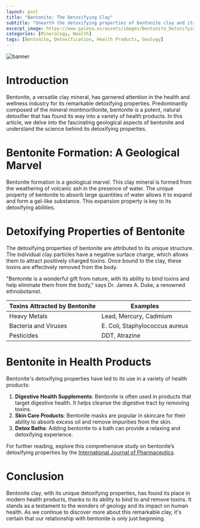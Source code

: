 ```yaml
---
layout: post
title: "Bentonite: The Detoxifying Clay"
subtitle: "Unearth the detoxifying properties of bentonite clay and its varied uses in health products"
excerpt_image: https://www.galena.es/assets/images/Bentonite_Detoxifying_Properties.png
categories: [Mineralogy, Health]
tags: [Bentonite, Detoxification, Health Products, Geology]
---
```


![banner](https://www.galena.es/assets/images/Bentonite_Detoxifying_Properties.png "An informative graphic illustrating the detoxifying properties of bentonite clay, featuring key benefits and applications in health products, set against a backdrop of geological formations and mineral textures.")

# Introduction

Bentonite, a versatile clay mineral, has garnered attention in the health and wellness industry for its remarkable detoxifying properties. Predominantly composed of the mineral montmorillonite, bentonite is a potent, natural detoxifier that has found its way into a variety of health products. In this article, we delve into the fascinating geological aspects of bentonite and understand the science behind its detoxifying properties.

# Bentonite Formation: A Geological Marvel

Bentonite formation is a geological marvel. This clay mineral is formed from the weathering of volcanic ash in the presence of water. The unique property of bentonite to absorb large quantities of water allows it to expand and form a gel-like substance. This expansion property is key to its detoxifying abilities.

# Detoxifying Properties of Bentonite 

The detoxifying properties of bentonite are attributed to its unique structure. The individual clay particles have a negative surface charge, which allows them to attract positively charged toxins. Once bound to the clay, these toxins are effectively removed from the body.

"Bentonite is a wonderful gift from nature, with its ability to bind toxins and help eliminate them from the body," says Dr. James A. Duke, a renowned ethnobotanist.

| Toxins Attracted by Bentonite | Examples |
| --- | --- |
| Heavy Metals | Lead, Mercury, Cadmium |
| Bacteria and Viruses | E. Coli, Staphylococcus aureus |
| Pesticides | DDT, Atrazine |

# Bentonite in Health Products

Bentonite's detoxifying properties have led to its use in a variety of health products:

1. **Digestive Health Supplements**: Bentonite is often used in products that target digestive health. It helps cleanse the digestive tract by removing toxins.
2. **Skin Care Products**: Bentonite masks are popular in skincare for their ability to absorb excess oil and remove impurities from the skin.
3. **Detox Baths**: Adding bentonite to a bath can provide a relaxing and detoxifying experience.

For further reading, explore this comprehensive study on bentonite’s detoxifying properties by the [International Journal of Pharmaceutics](https://www.sciencedirect.com/science/article/pii/S037851731730830X).

# Conclusion

Bentonite clay, with its unique detoxifying properties, has found its place in modern health products, thanks to its ability to bind to and remove toxins. It stands as a testament to the wonders of geology and its impact on human health. As we continue to discover more about this remarkable clay, it's certain that our relationship with bentonite is only just beginning.